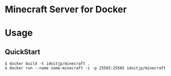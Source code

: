 # Minecraft Server for Docker

# Usage

## QuickStart
```
$ docker build -t idoitjp/minecraft .
$ docker run --name some-minecraft -i -p 25565:25565 idoitjp/minecraft
```
